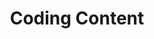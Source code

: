 ---
layout: chapter
title: Coding Content
slides:

  - class: title-slide
    content: |

      ![Gather Workshops Logo](/Building-the-Web/images/gw_logo.png)

      # Styley Design

      _Designing your content_


  - content: |
      ## CSS With Grumpy Cat

      Open this link in a new tab: <a href="http://codepen.io/gatherworkshops/pen/yyrQpd?editors=110" target="_blank">Grumpy Cat Code</a>

      Keep it open! We are going to be using CSS<br>
      to make it look way better.

  - content: |
      ## CodePen Editor

      CodePen can show us both our HTML and our CSS:

      ![Screenshot of CodePen UI](/Building-the-Web/slides/workshop/htmlcssbasics/images/codepen-css.png)

    notes: |

      The grey text at the top is a comment. It is not visible in the output.

      The white text is code. It is visible in the output.


  - content: |
      ## Grumpy Cat Example

      Next we will use code to make our output look something like this:

      <span class="codepen-embed title">Grumpy Cat Example</span>
      <iframe class="codepen-embed" height="500" scrolling="yes" frameborder="0" src='http://s.codepen.io/gatherworkshops/fullembedgrid/yyrQMr'></iframe>


  - content: |
      ## Classes

      To make our page look pretty, first we create a CSS class with a unique name.

      **In your CSS panel:**
          
          .profile-pic {
            width: 200px;
          }

      We just created a `class` called `profile-pic`.

      This class can change the width of something on our page to be `200px`.

    notes: |

      We use CSS to write code about how objects on our page should look.

      This code says that any HTML element with the class `profile-pic` should be displayed as 200 pixels wide.

      One little trick - don't forget the dot in front of the class name in CSS!

  - content: |
      ## Applying Classes

      Find the first image tag in the HTML panel,<br> and apply the profile-pic class to it.

      **Find this line your HTML panel:**

          <img src="http://gathergather.co.nz/grumpy-cat.png">

      **And change it to:**

          <img class="profile-pic" src="http://gathergather.co.nz/grumpy-cat.png">

      Cartoon Grumpy Cat should now be much smaller.

    notes: |
      We can apply a CSS class to any HTML element. We can also apply the *same* class to *many* different elements on the page.

      The class name you gave your element in the HTML and the class name you use in your CSS need to match exactly. 

      There is no dot before the class name in our HTML but we _do_ need that dot in our CSS code.

  - content: |
      ## Font Styles

      There are many font options in CSS. We can create another class to try them out.

      **In your CSS panel, on a new line:**

          .page-title {
            font-family: "Comic Sans MS";
            font-size: 50px;
            text-align: center;
            text-shadow: 5px 5px 5px rgba(0,0,0,0.5);
          }

      **In your HTML, find the h1 and apply the class:**<br>

          <h1 class="page-title">Grumpy Cat</h1>

    notes: |

      :)


  - content: |
      ## Block Elements

      Block elements are the "building blocks" of our website. 

      Block elements are used for layout, and can contain other elements.

    notes: |
      `header` might contain our h1 and menu bar<br>
      `section` could be an intro, gallery, or general info<br>
      `footer` might contain copyright and contact info

      Pages often have one **header**, lots of **sections** and one **footer**.








---